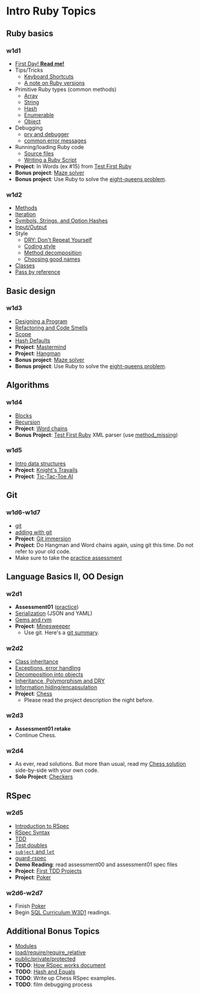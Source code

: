 # Intro Ruby Topics

## Ruby basics

### w1d1
+ [First Day! **Read me!**][day1-instructions]
+ Tips/Tricks
    + [Keyboard Shortcuts][keyboard-shortcuts]
    + [A note on Ruby versions][versions]
+ Primitive Ruby types (common methods)
    + [Array][array]
    + [String][string]
    + [Hash][hash]
    + [Enumerable][enumerable]
    + [Object][object]
+ Debugging
    + [pry and debugger][pry-and-debugger]
    + [common error messages][common-error-messages]
+ Running/loading Ruby code
    + [Source files][source-files]
    + [Writing a Ruby Script][writing-a-script]
+ **Project**: In Words (ex #15) from [Test First Ruby][test-first-ruby]
+ **Bonus project**: [Maze solver][maze-project]
+ **Bonus project**: Use Ruby to solve the
  [eight-queens problem][eight-queens].

[day1-instructions]: https://github.com/appacademy/meta/blob/master/first-day-instructions/README.md
[keyboard-shortcuts]: ./w1d1/shortcuts.md
[versions]: ./w1d1/versions.md

[array]: ./w1d1/data-structures/array.md
[string]: ./w1d1/data-structures/string.md
[hash]: ./w1d1/data-structures/hash.md
[enumerable]: ./w1d1/data-structures/enumerable.md
[object]: ./w1d1/data-structures/object.md

[pry-and-debugger]: ./w1d1/debugging/debugger.md
[common-error-messages]: ./w1d1/debugging/common-exceptions.md

[source-files]: ./w1d1/running-ruby-code/source-files.md
[writing-a-script]: ./w1d1/running-ruby-code/writing-a-script.md

[test-first-ruby]: https://github.com/alexch/learn_ruby
[maze-project]: ./projects/maze-solver.md
[eight-queens]: http://en.wikipedia.org/wiki/Eight_queens_puzzle

### w1d2
+ [Methods][methods]
+ [Iteration][iteration]
+ [Symbols, Strings, and Option Hashes][symbols-and-strings]
+ [Input/Output][input-output]
+ Style
    + [DRY: Don't Repeat Yourself][dry]
    + [Coding style][coding-style]
    + [Method decomposition][method-decomposition]
    + [Choosing good names][naming]
+ [Classes][classes]
+ [Pass by reference][pass-by-reference]

[methods]: ./w1d2/methods.md
[iteration]: ./w1d2/iteration.md
[symbols-and-strings]: ./w1d2/symbols-and-strings.md
[input-output]: ./w1d2/io.md

[dry]: ./w1d2/style/dry.md
[coding-style]: ./w1d2/style/coding-style.md
[method-decomposition]: ./w1d2/style/method-decomposition.md
[naming]: ./w1d2/style/naming.md

[classes]: ./w1d2/classes.md
[pass-by-reference]: ./w1d2/pass-by-reference.md

## Basic design

### w1d3
+ [Designing a Program][program-design]
+ [Refactoring and Code Smells][code-smells]
+ [Scope][scope]
+ [Hash Defaults][hash-defaults]
+ **Project**: [Mastermind][mastermind]
+ **Project**: [Hangman][hangman]
+ **Bonus project**: [Maze solver][maze-project]
+ **Bonus project**: Use Ruby to solve the
  [eight-queens problem][eight-queens].

[program-design]: ./w1d3/designing-a-program.md
[code-smells]: ./w1d3/refactoring.md
[scope]: ./w1d3/scope.md
[hash-defaults]: ./w1d3/hash-defaults.md

[mastermind]: ./projects/mastermind.md
[hangman]: ./projects/hangman.md

## Algorithms

### w1d4
+ [Blocks][blocks]
+ [Recursion][recursion]
+ **Project**: [Word chains][word-chains]
+ **Bonus Project**: [Test First Ruby][test-first-ruby] XML parser (use [method_missing][method_missing])

[blocks]: ./w1d4/blocks.md
[recursion]: ./w1d4/recursion.md

[word-chains]:  ./projects/word-chains.md
[test-first-ruby]: https://github.com/alexch/learn_ruby
[method_missing]: ./bonus/metaprogramming.md#method_missing

### w1d5
+ [Intro data structures][intro-data-structures]
+ **Project**: [Knight's Travails][knights-travails]
+ **Project**: [Tic-Tac-Toe AI][tic-tac-toe-ai]

[intro-data-structures]: ./w1d5/intro-algorithms.md

[knights-travails]: ./projects/knights_travails.md
[tic-tac-toe-ai]: ./projects/tic-tac-toe-ai.md

## Git
### w1d6-w1d7
+ [git][git]
+ [adding with git][git-add]
+ **Project**: [Git immersion][git-immersion]
+ **Project**: Do Hangman and Word chains again, using git this
  time. Do not refer to your old code.
+ Make sure to take the [practice assessment][assessment-practice]

[git]: https://github.com/appacademy/ruby-curriculum/blob/master/git.md
[git-add]: https://github.com/appacademy/ruby-curriculum/blob/master/git-add.md
[git-immersion]: http://gitimmersion.com/

## Language Basics II, OO Design
### w2d1
+ **Assessment01** ([practice][assessment-practice])
+ [Serialization][serialization] (JSON and YAML)
+ [Gems and rvm][gems]
+ **Project**: [Minesweeper][minesweeper]
    * Use git. Here's a [git summary][git-summary].

[assessment-practice]: https://github.com/appacademy/assessment-prep
[serialization]: ./w2d1/serialization.md
[gems]: ./w2d1/gems-and-rvm.md

[minesweeper]: ./projects/minesweeper.md
[git-summary]: ./git-summary.md

### w2d2
+ [Class inheritance][inheritance]
+ [Exceptions, error handling][errors]
+ [Decomposition into objects][object-decomposition]
+ [Inheritance, Polymorphism and DRY][inheritance-design]
+ [Information hiding/encapsulation][hiding]
+ **Project**: [Chess][chess]
    + Please read the project description the night before.

[inheritance]: ./w2d2/inheritance.md
[errors]: ./w2d2/errors.md
[object-decomposition]: ./w2d2/object-decomposition.md
[inheritance-design]: ./w2d2/inheritance-design.md
[hiding]: ./w2d2/hiding.md

[chess]: ./projects/chess.md

### w2d3
+ **Assessment01 retake**
+ Continue Chess.

### w2d4
+ As ever, read solutions. But more than usual, read my
  [Chess solution][chess-solution] side-by-side with your own code.
+ **Solo Project**: [Checkers][checkers-project]

[chess-solution]: https://github.com/appacademy/solutions/tree/master/w2/w2d2-w2d3/lib
[checkers-project]: ./projects/checkers.md

## RSpec
### w2d5
+ [Introduction to RSpec][intro-rspec]
+ [RSpec Syntax][rspec-syntax]
+ [TDD][intro-tdd]
+ [Test doubles][test-doubles]
+ [`subject` and `let`][subject-and-let]
+ [guard-rspec][guard-rspec]
+ **Demo Reading**: read assessment00 and assessment01 spec files
+ **Project**: [First TDD Projects][first-tdd-projects]
+ **Project**: [Poker][poker-project]

[intro-rspec]: ./w2d5/intro-rspec.md
[rspec-syntax]: ./w2d5/rspec-syntax.md
[intro-tdd]: ./w2d5/intro-tdd.md
[test-doubles]: ./w2d5/test-doubles.md
[subject-and-let]: ./w2d5/subject-and-let.md
[guard-rspec]: ./w2d5/guard-rspec.md

[first-tdd-projects]: ./projects/first-tdd-projects.md
[poker-project]: ./projects/poker.md

### w2d6-w2d7
+ Finish [Poker][poker-project]
+ Begin [SQL Curriculum W3D1][sql-curriculum] readings.

[sql-curriculum]: https://github.com/appacademy/sql-curriculum

## Additional Bonus Topics
+ [Modules][modules]
+ [load/require/require_relative][require]
+ [public/private/protected][privacy]
+ **TODO**: [How RSpec works document][how-rspec-works]
+ **TODO**: [Hash and Equals][hash-and-equals]
+ **TODO**: Write up Chess RSpec examples.
+ **TODO**: film debugging process

[modules]: ./bonus/modules.md
[require]: ./bonus/require.md
[privacy]: ./bonus/privacy.md
[how-rspec-works]: ./bonus/how-rspec-works.md
[hash-and-equals]: ./bonus/hash-and-equals.md
